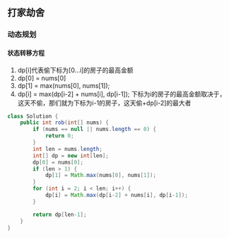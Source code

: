 ## 打家劫舍 

### 动态规划

#### 状态转移方程

1. dp[i]代表偷下标为[0...i]的房子的最高金额
2. dp[0] = nums[0]
3. dp[1] = max(nums[0], nums[1]);
4. dp[i] = max(dp[i-2] + nums[i], dp[i-1]); 下标为i的房子的最高金额取决于，这天不偷，那们就为下标为i-1的房子，这天偷+dp[i-2]的最大者

~~~java
class Solution {
    public int rob(int[] nums) {
        if (nums == null || nums.length == 0) {
            return 0;
        }
        int len = nums.length;
        int[] dp = new int[len];
        dp[0] = nums[0];
        if (len > 1) {
            dp[1] = Math.max(nums[0], nums[1]);
        }
        for (int i = 2; i < len; i++) {
            dp[i] = Math.max(dp[i-2] + nums[i], dp[i-1]);
        }

        return dp[len-1];
    }
}
~~~

